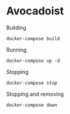 # Avocadoist

Building

`docker-compose build`

Running

`docker-compose up -d`

Stopping

`docker-compose stop`

Stopping and removing

`docker-compose down`
